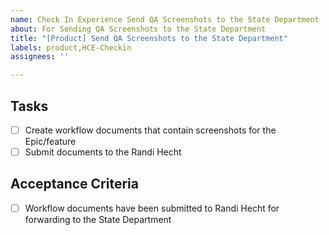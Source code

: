 ```yaml
---
name: Check In Experience Send QA Screenshots to the State Department 
about: For Sending QA Screenshots to the State Department 
title: "[Product] Send QA Screenshots to the State Department"
labels: product,HCE-Checkin
assignees: ''

---
```


## Tasks
- [ ] Create workflow documents that contain screenshots for the Epic/feature
- [ ] Submit documents to the Randi Hecht 

## Acceptance Criteria
- [ ] Workflow documents have been submitted to Randi Hecht for forwarding to the State Department
